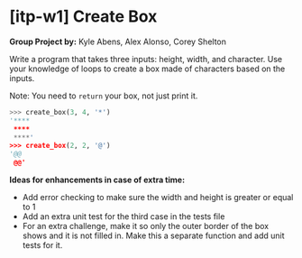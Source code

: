 # [itp-w1] Create Box

**Group Project by:** Kyle Abens, Alex Alonso, Corey Shelton

Write a program that takes three inputs: height, width, and character.
Use your knowledge of loops to create a box made of characters based on the inputs.

Note: You need to `return` your box, not just print it.

```python
>>> create_box(3, 4, '*')
'****
 ****
 ****'
>>> create_box(2, 2, '@')
'@@
 @@'
```

**Ideas for enhancements in case of extra time:**
- Add error checking to make sure the width and height is greater or equal to 1
- Add an extra unit test for the third case in the tests file
- For an extra challenge, make it so only the outer border of the box shows and it is not filled in.
  Make this a separate function and add unit tests for it.
